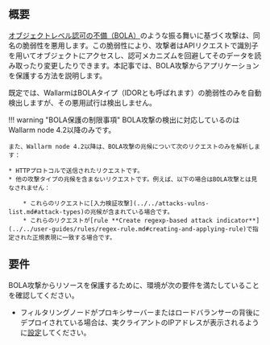 ## 概要

[オブジェクトレベル認可の不備（BOLA）](../../attacks-vulns-list.md#broken-object-level-authorization-bola)のような振る舞いに基づく攻撃は、同名の脆弱性を悪用します。この脆弱性により、攻撃者はAPIリクエストで識別子を用いてオブジェクトにアクセスし、認可メカニズムを回避してそのデータを読み取ったり変更したりできます。本記事では、BOLA攻撃からアプリケーションを保護する方法を説明します。

既定では、WallarmはBOLAタイプ（IDORとも呼ばれます）の脆弱性のみを自動検出しますが、その悪用試行は検出しません。

!!! warning "BOLA保護の制限事項"
    BOLA攻撃の検出に対応しているのはWallarm node 4.2以降のみです。

    また、Wallarm node 4.2以降は、BOLA攻撃の兆候について次のリクエストのみを解析します：

    * HTTPプロトコルで送信されたリクエストです。
    * 他の攻撃タイプの兆候を含まないリクエストです。例えば、以下の場合はBOLA攻撃とは見なされません：

        * これらのリクエストに[入力検証攻撃](../../attacks-vulns-list.md#attack-types)の兆候が含まれている場合です。
        * これらのリクエストが[rule **Create regexp-based attack indicator**](../../user-guides/rules/regex-rule.md#creating-and-applying-rule)で指定された正規表現に一致する場合です。

## 要件

BOLA攻撃からリソースを保護するために、環境が次の要件を満たしていることを確認してください。

* フィルタリングノードがプロキシサーバーまたはロードバランサーの背後にデプロイされている場合は、実クライアントのIPアドレスが表示されるように[設定](../using-proxy-or-balancer-en.md)してください。
